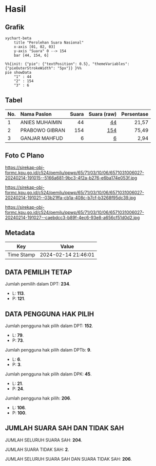 # Hasil

## Grafik

```mermaid
xychart-beta
    title "Perolehan Suara Nasional"
    x-axis [01, 02, 03]
    y-axis "Suara" 0 --> 154
    bar [44, 154, 6]
```

```mermaid
%%{init: {"pie": {"textPosition": 0.5}, "themeVariables": {"pieOuterStrokeWidth": "5px"}} }%%
pie showData
    "1" : 44
    "2" : 154
    "3" : 6
```

## Tabel

| No. | Nama Paslon    | Suara | Suara (raw) | Persentase |
|:--- |:-------------- | -----:| -----------:| ----------:|
| 1   | ANIES MUHAIMIN | 44    | [44][p-1]   | 21,57      |
| 2   | PRABOWO GIBRAN | 154   | [154][p-2]  | 75,49      |
| 3   | GANJAR MAHFUD  | 6     | [6][p-3]    | 2,94       |


[p-1]: https://github.com/gigit-pemilu/pemilu-2024/blob/main/pilpres/hitung-suara/sub/65-kalimantan-utara/sub/71-kota-tarakan/sub/03-tarakan-timur/sub/1006-pantai-amal/sub/027-tps/sub/paslon-1.txt
[p-2]: https://github.com/gigit-pemilu/pemilu-2024/blob/main/pilpres/hitung-suara/sub/65-kalimantan-utara/sub/71-kota-tarakan/sub/03-tarakan-timur/sub/1006-pantai-amal/sub/027-tps/sub/paslon-2.txt
[p-3]: https://github.com/gigit-pemilu/pemilu-2024/blob/main/pilpres/hitung-suara/sub/65-kalimantan-utara/sub/71-kota-tarakan/sub/03-tarakan-timur/sub/1006-pantai-amal/sub/027-tps/sub/paslon-3.txt

## Foto C Plano

https://sirekap-obj-formc.kpu.go.id/c524/pemilu/ppwp/65/71/03/10/06/6571031006027-20240214-191015--5166a681-9bc3-4f2a-b276-e6ba174e053f.jpg

https://sirekap-obj-formc.kpu.go.id/c524/pemilu/ppwp/65/71/03/10/06/6571031006027-20240214-191021--03b21ffa-cb1a-408c-b7cf-b3268f95dc39.jpg

https://sirekap-obj-formc.kpu.go.id/c524/pemilu/ppwp/65/71/03/10/06/6571031006027-20240214-191027--caebdcc3-b89f-4ec6-93e8-a656cf51d0d2.jpg


## Metadata

| Key        | Value               |
| ---------- | ------------------- |
| Time Stamp | 2024-02-14 21:46:01 |


## DATA PEMILIH TETAP

Jumlah pemilih dalam DPT: **234**.
 * L: **113**.
 * P: **121**.

## DATA PENGGUNA HAK PILIH

Jumlah pengguna hak pilih dalam DPT: **152**.
 * L: **79**.
 * P: **73**.

Jumlah pengguna hak pilih dalam DPTb: **9**.
 * L: **6**.
 * P: **3**.

Jumlah pengguna hak pilih dalam DPK: **45**.
 * L: **21**.
 * P: **24**.

Jumlah pengguna hak pilih: **206**.
 * L: **106**.
 * P: **100**.

## JUMLAH SUARA SAH DAN TIDAK SAH

JUMLAH SELURUH SUARA SAH: **204**.

JUMLAH SUARA TIDAK SAH: **2**.

JUMLAH SELURUH SUARA SAH DAN SUARA TIDAK SAH: **206**.


